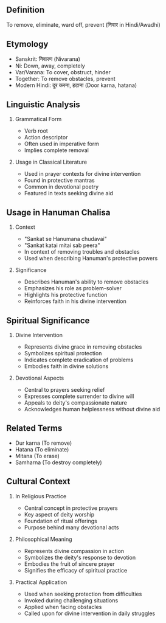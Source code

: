 ## Definition
To remove, eliminate, ward off, prevent (निवार in Hindi/Awadhi)

## Etymology
- Sanskrit: निवारण (Nivarana)
- Ni: Down, away, completely
- Var/Varana: To cover, obstruct, hinder
- Together: To remove obstacles, prevent
- Modern Hindi: दूर करना, हटाना (Door karna, hatana)

## Linguistic Analysis
1. Grammatical Form
   - Verb root
   - Action descriptor
   - Often used in imperative form
   - Implies complete removal

2. Usage in Classical Literature
   - Used in prayer contexts for divine intervention
   - Found in protective mantras
   - Common in devotional poetry
   - Featured in texts seeking divine aid

## Usage in Hanuman Chalisa
1. Context
   - "Sankat se Hanumana chudavai"
   - "Sankat katai mitai sab peera"
   - In context of removing troubles and obstacles
   - Used when describing Hanuman's protective powers

2. Significance
   - Describes Hanuman's ability to remove obstacles
   - Emphasizes his role as problem-solver
   - Highlights his protective function
   - Reinforces faith in his divine intervention

## Spiritual Significance
1. Divine Intervention
   - Represents divine grace in removing obstacles
   - Symbolizes spiritual protection
   - Indicates complete eradication of problems
   - Embodies faith in divine solutions

2. Devotional Aspects
   - Central to prayers seeking relief
   - Expresses complete surrender to divine will
   - Appeals to deity's compassionate nature
   - Acknowledges human helplessness without divine aid

## Related Terms
- Dur karna (To remove)
- Hatana (To eliminate)
- Mitana (To erase)
- Samharna (To destroy completely)

## Cultural Context
1. In Religious Practice
   - Central concept in protective prayers
   - Key aspect of deity worship
   - Foundation of ritual offerings
   - Purpose behind many devotional acts

2. Philosophical Meaning
   - Represents divine compassion in action
   - Symbolizes the deity's response to devotion
   - Embodies the fruit of sincere prayer
   - Signifies the efficacy of spiritual practice

3. Practical Application
   - Used when seeking protection from difficulties
   - Invoked during challenging situations
   - Applied when facing obstacles
   - Called upon for divine intervention in daily struggles​​​​​​​​​​​​​​​​